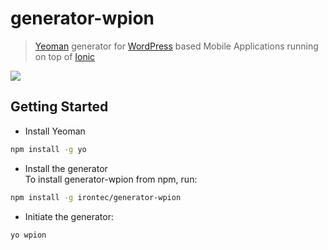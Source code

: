# generator-wpion

> [Yeoman](http://yeoman.io) generator for [WordPress](https://wordpress.com/) based Mobile Applications running on top of [Ionic](http://ionicframework.com/)

![](http://i.imgur.com/JHaAlBJ.png)

## Getting Started

* Install Yeoman
```bash
npm install -g yo
```

* Install the generator  
To install generator-wpion from npm, run:

```bash
npm install -g irontec/generator-wpion
```

* Initiate the generator:

```bash
yo wpion
```
